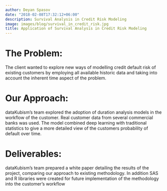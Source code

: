 ```yaml
---
author: Deyan Spasov
date: "2018-02-08T17:32:12+06:00"
description: Survival Analysis in Credit Risk Modeling
image: images/blog/survival_in_credit_risk.jpg
title: Application of Survival Analysis in Credit Risk Modeling
---
```


# The Problem:

The client wanted to explore new ways of modelling credit default risk of existing customers by employing all available historic data and taking into account the inherent time aspect of the problem.

# Our Approach:

dataKubism’s team explored the adoption of duration analysis models in the workflow of the customer. Real customer data from several commercial banks was used. The model combined deep learning with traditional statistics to give a more detailed view of the customers probability of default over time.

# Deliverables:

dataKubism’s team prepared a white paper detailing the results of the project, comparing our approach to existing methodology. In addition SAS and R libraries were created for future implementation of the methodology into the customer’s workflow 
